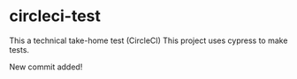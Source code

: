 # circleci-test
This a technical take-home test (CircleCI)
This project uses cypress to make tests.

New commit added!